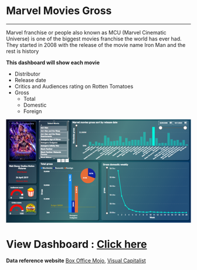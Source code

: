 # Marvel Movies Gross 
---

Marvel franchise or people also known as MCU (Marvel Cinematic Universe) is one of the biggest movies franchise the world has ever had. They started in 2008 with the release of the movie name Iron Man and the rest is history

**This dashboard will show each movie**
  - Distributor
  - Release date
  - Critics and Audiences rating on Rotten Tomatoes
  - Gross
    - Total
    - Domestic
    - Foreign
  
![Preview](https://github.com/NaeveBoontham/project/blob/main/Marvel_Movies_Gross/Preview.png)

# View Dashboard : [Click here](https://app.powerbi.com/view?r=eyJrIjoiOGUxNzEwNjMtYWZiZi00MGJlLWJmYjQtMDY4NDhhMGI3MTgxIiwidCI6IjZmNDQzMmRjLTIwZDItNDQxZC1iMWRiLWFjMzM4MGJhNjMzZCIsImMiOjEwfQ%3D%3D)

**Data reference website**
[Box Office Mojo](https://www.boxofficemojo.com/), 
[Visual Capitalist](https://www.visualcapitalist.com/charted-marvel-box-office/)

